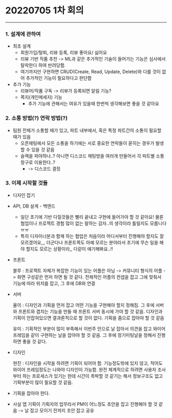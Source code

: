 # 20220705 1차 회의

---

### 1. 설계에 관하여

+ 최초 설계
  + 회원가입/탈퇴, 리뷰 등록, 리뷰 좋아요/ 싫어요
  + 리뷰 기반 작품 추천 -> ML과 같은 추가적인 기술이 들어가는 기능은 심사에서 탈락한다 하여 반려당함.
  + 여기까지만 구현하면 CRUD(Create, Read, Update, Delete)와 다를 것이 없어 추가적인 기능이 필요하다고 판단함
+ 추가 기능
  + 리뷰어/작품 구독 -> 리뷰가 등록되면 알림 기능?
  + 쪽지(개인메세지) 기능
    + 추가 기능에 관해서는 여유가 있을때 한번씩 생각해보면 좋을 것 같아요

### 2. 소통 방법(?) 연락 방법(?)

- 팀원 전체가 소통할 때가 있고, 파트 내부에서, 혹은 특정 파트간의 소통이 필요할 때가 있음
  - 오픈채팅에서 모든 소통을 하기에는 서로 중요한 연락들이 묻히는 경우가 발생할 수 있을 것 같음
  - 슬랙을 파야하나..? 아니면 디스코드 채팅방을 여러개 만들어서 각 파트별 소통창구로 이용한다..?
    - -> 디스코드 결정



### 3. 이제 시작할 것들

- 디자인 잡기

- API, DB 설계 - 백엔드
  - 일단 초기에 기반 다질것들은 빨리 끝내고 구현에 들어가야 할 것 같아요! 물론 협업이나 프로젝트 경험 많이 없는 말하는 감자..의 생각이라 틀릴지도 모릅니다 ㅠㅠ 
  - 특히 디자이너분과 함께 하는 협업은 처음이라 어디서부터 진행해야 할지도 잘 모르겠어요,,, 더군다나 프론트쪽도 아예 모르는 분야라서 초기에 무슨 일을 해야 할지도 모르는 상황이라,, 다같이 얘기해봐요..!!
  
- 프론트
  
  블루 : 프로젝트 자체가 복잡한 기능이 있는 어플은 아님 -> 커뮤니티 형식의 어플 -> 화면 구성같은 먼저 하면 될 것 같다. 전체적인 어플의 컨셉을 잡고 그에 맞춰서 기능에 따라 위치를 잡고, 그 후에 DB와 연결
  
- 서버 
  
  율이 : 디자인과 기획을 먼저 잡고 어떤 기능을 구현해야 할지 정해짐. 그 후에 서버와 프론트와 겹치는 기능을 만들 때 프론트 서버 동시에 가야 할 것 같음. 디자인과 기획이 안잡혀있으면 결과론적으로 할 것이 없다. 기획을 줌으로 잡아야 할 것 같음
  
  유미 : 기획적인 부분이 많이 부족해서 이번주 안으로 날 잡아서 의견을 잡고 와이어 프레임을 같이 구현하는 날을 잡아야 할 것 같음. 그 후에 정기미팅날을 정해서 진행하면 좋을 것 같다.
  
- 디자인
  
  현진 : 디자인을 시작을 하려면 기획이 되어야 함. 기능정도밖에 있지 않고, 적어도 와이어 프레임정도는 나와야 디자인이 가능함. 완전 체계적으로 하려면 사용자 조사부터 하는 프로세스가 있기는 한데 시간이 촉박할 것 같기는 해서 정보구조도 없고 기획부분이 많이 필요할 것 같음.
  
- 기획을 잡아야 한다. 

- 사실 앱 기획이 기획자의 업무라서 PM이 어느정도 초안을 잡고 진행해야 할 것 같음 -> 날 잡고 모이기 전까지 초안 잡고 공유